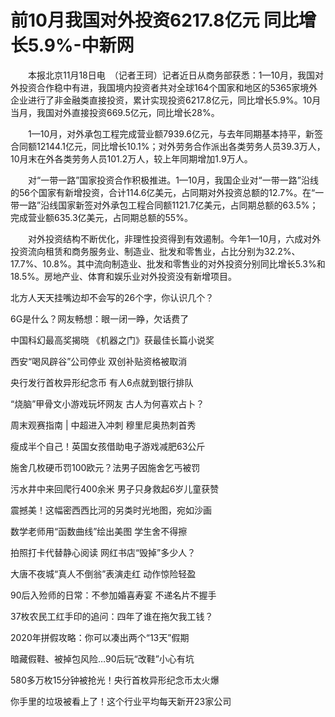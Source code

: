 # 前10月我国对外投资6217.8亿元 同比增长5.9%-中新网

　　本报北京11月18日电　（记者王珂）记者近日从商务部获悉：1—10月，我国对外投资合作稳中有进，我国境内投资者共对全球164个国家和地区的5365家境外企业进行了非金融类直接投资，累计实现投资6217.8亿元，同比增长5.9%。10月当月，我国对外直接投资669.5亿元，同比增长28%。

　　1—10月，对外承包工程完成营业额7939.6亿元，与去年同期基本持平，新签合同额12144.1亿元，同比增长10.1%；对外劳务合作派出各类劳务人员39.3万人，10月末在外各类劳务人员101.2万人，较上年同期增加1.9万人。

　　对“一带一路”国家投资合作积极推进。1—10月，我国企业对“一带一路”沿线的56个国家有新增投资，合计114.6亿美元，占同期对外投资总额的12.7%。在“一带一路”沿线国家新签对外承包工程合同额1121.7亿美元，占同期总额的63.5%；完成营业额635.3亿美元，占同期总额的55%。

　　对外投资结构不断优化，非理性投资得到有效遏制。今年1—10月，六成对外投资流向租赁和商务服务业、制造业、批发和零售业，占比分别为32.2%、17.7%、10.8%。其中流向制造业、批发和零售业的对外投资分别同比增长5.3%和18.5%。房地产业、体育和娱乐业对外投资没有新增项目。

北方人天天挂嘴边却不会写的26个字，你认识几个？

6G是什么？网友畅想：眼一闭一睁，欠话费了

中国科幻最高奖揭晓 《机器之门》获最佳长篇小说奖

西安“喝风辟谷”公司停业 双创补贴资格被取消

央行发行首枚异形纪念币 有人6点就到银行排队

“烧脑”甲骨文小游戏玩坏网友 古人为何喜欢占卜？

周末观赛指南 | 中超进入冲刺 穆里尼奥热刺首秀

瘦成半个自己！英国女孩借助电子游戏减肥63公斤

施舍几枚硬币罚100欧元？法男子因施舍乞丐被罚

污水井中来回爬行400余米 男子只身救起6岁儿童获赞

震撼美！这幅密西西比河的另类时光地图，宛如沙画

数学老师用“函数曲线”绘出美图 学生舍不得擦

拍照打卡代替静心阅读 网红书店“毁掉”多少人？

大唐不夜城“真人不倒翁”表演走红 动作惊险轻盈

90后入殓师的日常：不参加婚喜寿宴 不递名片不握手

37枚农民工红手印的追问：四年了谁在拖欠我工钱？

2020年拼假攻略：你可以凑出两个“13天”假期

暗藏假鞋、被掉包风险…90后玩“改鞋”小心有坑

580多万枚15分钟被抢光！央行首枚异形纪念币太火爆

你手里的垃圾被看上了！这个行业平均每天新开23家公司
